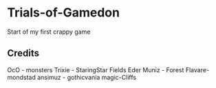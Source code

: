 # Trials-of-Gamedon
 Start of my first crappy game

## Credits

 OcO - monsters
 Trixie - StaringStar Fields
 Eder Muniz - Forest
 Flavare- mondstad
 ansimuz - gothicvania magic-Cliffs
